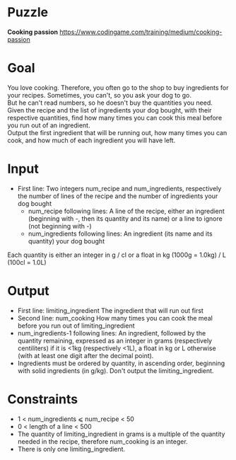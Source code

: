 # Puzzle
**Cooking passion** https://www.codingame.com/training/medium/cooking-passion

# Goal
You love cooking. Therefore, you often go to the shop to buy ingredients for your recipes. Sometimes, you can't, so you ask your dog to go.  
But he can't read numbers, so he doesn't buy the quantities you need. Given the recipe and the list of ingredients your dog bought, with their respective quantities, find how many times you can cook this meal before you run out of an ingredient.  
Output the first ingredient that will be running out, how many times you can cook, and how much of each ingredient you will have left.

# Input
* First line: Two integers num_recipe and num_ingredients, respectively the number of lines of the recipe and the number of ingredients your dog bought
    * num_recipe following lines: A line of the recipe, either an ingredient (beginning with -, then its quantity and its name) or a line to ignore (not beginning with -)
    * num_ingredients following lines: An ingredient (its name and its quantity) your dog bought

Each quantity is either an integer in g / cl or a float in kg (1000g = 1.0kg) / L (100cl = 1.0L)

# Output
* First line: limiting_ingredient The ingredient that will run out first
* Second line: num_cooking How many times you can cook the meal before you run out of limiting_ingredient
* num_ingredients-1 following lines: An ingredient, followed by the quantity remaining, expressed as an integer in grams (respectively centiliters) if it is <1kg (respectively <1L), a float in kg or L otherwise (with at least one digit after the decimal point).
* Ingredients must be ordered by quantity, in ascending order, beginning with solid ingredients (in g/kg). Don't output the limiting_ingredient.

# Constraints
* 1 < num_ingredients ⩽ num_recipe < 50
* 0 < length of a line < 500
* The quantity of limiting_ingredient in grams is a multiple of the quantity needed in the recipe, therefore num_cooking is an integer.
* There is only one limiting_ingredient.
